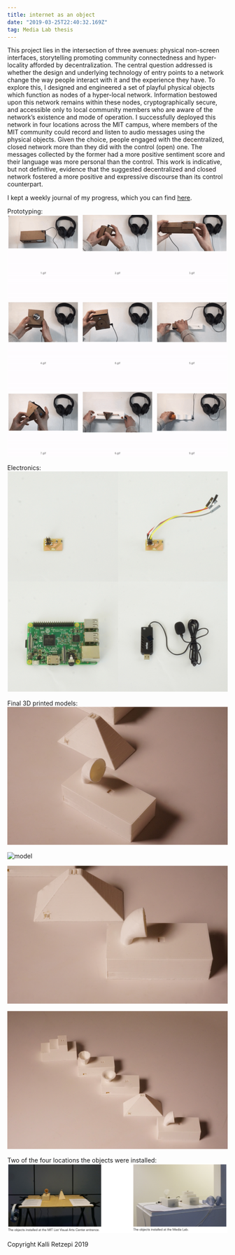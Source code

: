 ```yaml
---
title: internet as an object
date: "2019-03-25T22:40:32.169Z"
tag: Media Lab thesis
---
```


This project lies in the intersection of three avenues: physical non-screen interfaces, storytelling promoting community connectedness and hyper-locality afforded by decentralization. The central question addressed is whether the design and underlying technology of entry points to a network change the way people interact with it and the experience they have. To explore this, I designed and engineered a set of playful physical objects which function as nodes of a hyper-local network. Information bestowed upon this network remains within these nodes, cryptographically secure, and accessible only to local community members who are aware of the network’s existence and mode of operation. I successfully deployed this network in four locations across the MIT campus, where members of the MIT community could record and listen to audio messages using the physical objects. Given the choice, people engaged with the decentralized, closed network more than they did with the control (open) one. The messages collected by the former had a more positive sentiment score and their language was more personal than the control. This work is indicative, but not definitive, evidence that the suggested decentralized and closed network fostered a more positive and expressive discourse than its control counterpart.

I kept a weekly journal of my progress, which you can find <a href="https://there.am/pwr01-internet-as-an-object/" target="_blank"> here</a>.

<span class="caption">Prototyping:</span>
![model](grid.png)

<span class="caption">Electronics:</span>
![model](electronics.png)

<span class="caption">Final 3D printed models:</span>
![model](1.JPG)

![model](2.JPG)

![model](3.JPG)

![model](4.JPG)


<span class="caption">Two of the four locations the objects were installed:</span>
![model](installation.png)



<span class="caption">Copyright Kalli Retzepi 2019</span>

